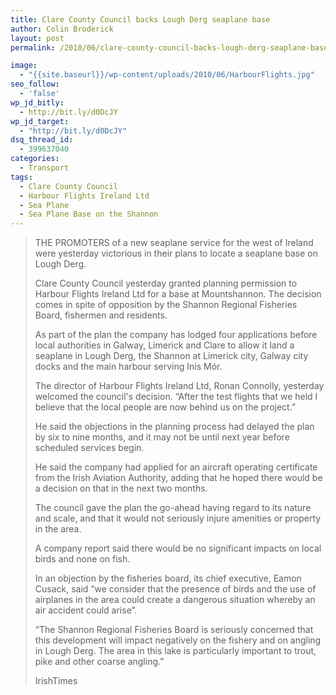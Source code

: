 ```yaml
---
title: Clare County Council backs Lough Derg seaplane base
author: Colin Broderick
layout: post
permalink: /2010/06/clare-county-council-backs-lough-derg-seaplane-base/

image:
  - "{{site.baseurl}}/wp-content/uploads/2010/06/HarbourFlights.jpg"
seo_follow:
  - 'false'
wp_jd_bitly:
  - http://bit.ly/d0DcJY
wp_jd_target:
  - "http://bit.ly/d0DcJY"
dsq_thread_id:
  - 399637040
categories:
  - Transport
tags:
  - Clare County Council
  - Harbour Flights Ireland Ltd
  - Sea Plane
  - Sea Plane Base on the Shannon
---
```

> THE PROMOTERS of a new seaplane service for the west of Ireland were yesterday victorious in their plans to locate a seaplane base on Lough Derg.
> 
> Clare County Council yesterday granted planning permission to Harbour Flights Ireland Ltd for a base at Mountshannon. The decision comes in spite of opposition by the Shannon Regional Fisheries Board, fishermen and residents.
> 
> As part of the plan the company has lodged four applications before local authorities in Galway, Limerick and Clare to allow it land a seaplane in Lough Derg, the Shannon at Limerick city, Galway city docks and the main harbour serving Inis Mór.
> 
> <!--more-->
> 
> The director of Harbour Flights Ireland Ltd, Ronan Connolly, yesterday welcomed the council's decision. “After the test flights that we held I believe that the local people are now behind us on the project.”
> 
> He said the objections in the planning process had delayed the plan by six to nine months, and it may not be until next year before scheduled services begin.
> 
> He said the company had applied for an aircraft operating certificate from the Irish Aviation Authority, adding that he hoped there would be a decision on that in the next two months.
> 
> The council gave the plan the go-ahead having regard to its nature and scale, and that it would not seriously injure amenities or property in the area.
> 
> A company report said there would be no significant impacts on local birds and none on fish.
> 
> In an objection by the fisheries board, its chief executive, Eamon Cusack, said “we consider that the presence of birds and the use of airplanes in the area could create a dangerous situation whereby an air accident could arise”.
> 
> “The Shannon Regional Fisheries Board is seriously concerned that this development will impact negatively on the fishery and on angling in Lough Derg. The area in this lake is particularly important to trout, pike and other coarse angling.”
> 
> IrishTimes

